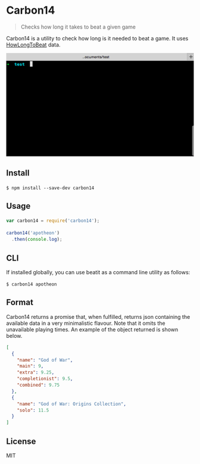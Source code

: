 # Carbon14
> Checks how long it takes to beat a given game

Carbon14 is a utility to check how long is it needed to beat a game. It uses [HowLongToBeat](http://howlongtobeat.com/) data.

![Carbon14](https://raw.githubusercontent.com/brenolf/carbon14/master/preview.gif "Carbon14")

## Install

`$ npm install --save-dev carbon14`

## Usage

```js
var carbon14 = require('carbon14');

carbon14('apotheon')
  .then(console.log);
```

## CLI

If installed globally, you can use beatit as a command line utility as follows:

`$ carbon14 apotheon`

## Format

Carbon14 returns a promise that, when fulfilled, returns json containing the available data in a very minimalistic flavour. Note that it omits the unavailable playing times. An example of the object returned is shown below.

```json
[
  {
    "name": "God of War",
    "main": 9,
    "extra": 9.25,
    "completionist": 9.5,
    "combined": 9.75
  },
  {
    "name": "God of War: Origins Collection",
    "solo": 11.5
  }
]
```

## License

MIT
